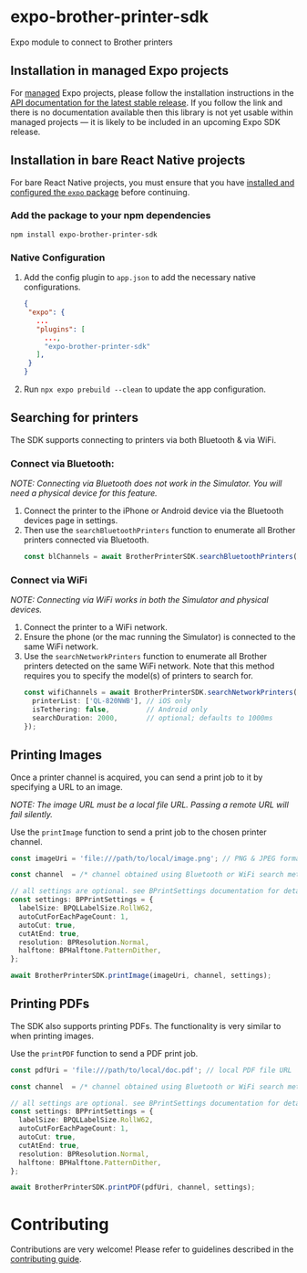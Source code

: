 # expo-brother-printer-sdk

Expo module to connect to Brother printers

<!-- # API documentation

- [Documentation for the main branch](https://github.com/expo/expo/blob/main/docs/pages/versions/unversioned/sdk/brother-printer-sdk.md)
- [Documentation for the latest stable release](https://docs.expo.dev/versions/latest/sdk/brother-printer-sdk/)
 -->

## Installation in managed Expo projects

For [managed](https://docs.expo.dev/archive/managed-vs-bare/) Expo projects, please follow the installation instructions in the [API documentation for the latest stable release](#api-documentation). If you follow the link and there is no documentation available then this library is not yet usable within managed projects &mdash; it is likely to be included in an upcoming Expo SDK release.

## Installation in bare React Native projects

For bare React Native projects, you must ensure that you have [installed and configured the `expo` package](https://docs.expo.dev/bare/installing-expo-modules/) before continuing.

### Add the package to your npm dependencies

```
npm install expo-brother-printer-sdk
```

### Native Configuration

1. Add the config plugin to `app.json` to add the necessary native configurations.
   ```json
   {
    "expo": {
      ...
      "plugins": [
        ...,
        "expo-brother-printer-sdk"
      ],
    }
   }
   ```
2. Run `npx expo prebuild --clean` to update the app configuration.

## Searching for printers

The SDK supports connecting to printers via both Bluetooth & via WiFi.

### Connect via Bluetooth:

_NOTE: Connecting via Bluetooth does not work in the Simulator. You will need a physical device for this feature._

1. Connect the printer to the iPhone or Android device via the Bluetooth devices page in settings.
2. Then use the `searchBluetoothPrinters` function to enumerate all Brother printers connected via Bluetooth.
   ```ts
   const blChannels = await BrotherPrinterSDK.searchBluetoothPrinters();
   ```

### Connect via WiFi

_NOTE: Connecting via WiFi works in both the Simulator and physical devices._

1. Connect the printer to a WiFi network.
2. Ensure the phone (or the mac running the Simulator) is connected to the same WiFi network.
3. Use the `searchNetworkPrinters` function to enumerate all Brother printers detected on the same WiFi network.
   Note that this method requires you to specify the model(s) of printers to search for.
   ```ts
   const wifiChannels = await BrotherPrinterSDK.searchNetworkPrinters({
     printerList: ['QL-820NWB'], // iOS only
     isTethering: false,         // Android only
     searchDuration: 2000,       // optional; defaults to 1000ms
   });
   ```

## Printing Images

Once a printer channel is acquired, you can send a print job to it by specifying a URL to an image.

_NOTE: The image URL must be a local file URL. Passing a remote URL will fail silently._

Use the `printImage` function to send a print job to the chosen printer channel.

```ts
const imageUri = 'file:///path/to/local/image.png'; // PNG & JPEG formats are supported

const channel  = /* channel obtained using Bluetooth or WiFi search methods above. */

// all settings are optional. see BPrintSettings documentation for details
const settings: BPPrintSettings = {
  labelSize: BPQLLabelSize.RollW62,
  autoCutForEachPageCount: 1,
  autoCut: true,
  cutAtEnd: true,
  resolution: BPResolution.Normal,
  halftone: BPHalftone.PatternDither,
};

await BrotherPrinterSDK.printImage(imageUri, channel, settings);
```

## Printing PDFs

The SDK also supports printing PDFs. The functionality is very similar to when printing images.

Use the `printPDF` function to send a PDF print job.

```ts
const pdfUri = 'file:///path/to/local/doc.pdf'; // local PDF file URL

const channel  = /* channel obtained using Bluetooth or WiFi search methods above. */

// all settings are optional. see BPrintSettings documentation for details
const settings: BPPrintSettings = {
  labelSize: BPQLLabelSize.RollW62,
  autoCutForEachPageCount: 1,
  autoCut: true,
  cutAtEnd: true,
  resolution: BPResolution.Normal,
  halftone: BPHalftone.PatternDither,
};

await BrotherPrinterSDK.printPDF(pdfUri, channel, settings);
```

# Contributing

Contributions are very welcome! Please refer to guidelines described in the [contributing guide](https://github.com/expo/expo#contributing).
